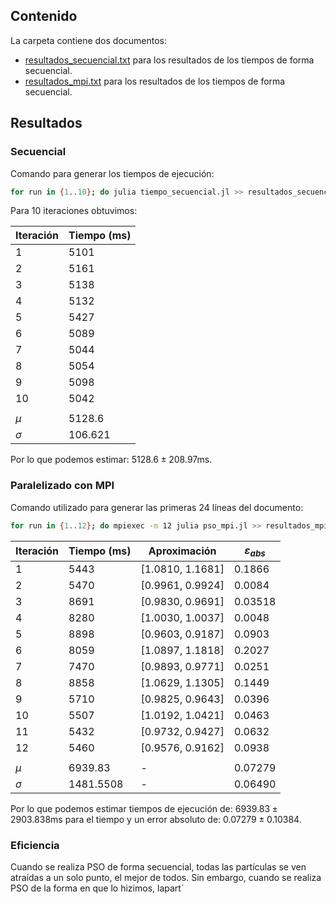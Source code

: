 ## Contenido
La carpeta contiene dos documentos:
- [resultados_secuencial.txt](https://github.com/neto-riga/CC_2023-I_PSO/blob/main/results/resultados_secuencial.txt) para los resultados de los tiempos de forma secuencial.
- [resultados_mpi.txt](https://github.com/neto-riga/CC_2023-I_PSO/blob/main/results/resultados_mpi.txt) para los resultados de los tiempos de forma secuencial.

## Resultados
### Secuencial
Comando para generar los tiempos de ejecución:
```bash
for run in {1..10}; do julia tiempo_secuencial.jl >> resultados_secuencial.txt; done;
```
Para 10 iteraciones obtuvimos:

| Iteración | Tiempo (ms) |
| --------- | ----------- |
| 1         | 5101        |
| 2         | 5161        |
| 3         | 5138        |
| 4         | 5132        |
| 5         | 5427        |
| 6         | 5089        |
| 7         | 5044        |
| 8         | 5054        |
| 9         | 5098        |
| 10        | 5042        |
|           |             |
| $\mu$     | 5128.6      |
| $\sigma$  | 106.621     |

Por lo que podemos estimar: $5128.6 \pm 208.97 \text{ms}$.

### Paralelizado con MPI
Comando utilizado para generar las primeras 24 líneas del documento:
```bash
for run in {1..12}; do mpiexec -n 12 julia pso_mpi.jl >> resultados_mpi.txt; done;
```
| Iteración | Tiempo (ms) | Aproximación      | $\varepsilon_{abs}$ |
| --------- | ----------- | ----------------- | ------------------- |
| 1         | 5443        | [1.0810,  1.1681] | 0.1866              |
| 2         | 5470        | [0.9961,  0.9924] | 0.0084              |
| 3         | 8691        | [0.9830,  0.9691] | 0.03518             |
| 4         | 8280        | [1.0030,  1.0037] | 0.0048              |
| 5         | 8898        | [0.9603,  0.9187] | 0.0903              |
| 6         | 8059        | [1.0897,  1.1818] | 0.2027              |
| 7         | 7470        | [0.9893,  0.9771] | 0.0251              |
| 8         | 8858        | [1.0629,  1.1305] | 0.1449              |
| 9         | 5710        | [0.9825,  0.9643] | 0.0396              |
| 10        | 5507        | [1.0192,  1.0421] | 0.0463              |
| 11        | 5432        | [0.9732,  0.9427] | 0.0632              |
| 12        | 5460        | [0.9576,  0.9162] | 0.0938              |
|           |             |                   |                     |
| $\mu$     | 6939.83     | -                 | 0.07279             |
| $\sigma$  | 1481.5508   | -                 | 0.06490             |

Por lo que podemos estimar tiempos de ejecución de: $6939.83 \pm 2903.838 \text{ms}$ para el tiempo y un error absoluto de: $0.07279 \pm 0.10384$.

### Eficiencia
Cuando se realiza PSO de forma secuencial, todas las partículas se ven atraídas a un solo punto, el mejor de todos. Sin embargo, cuando se realiza PSO de la forma en que lo hizimos, lapart´